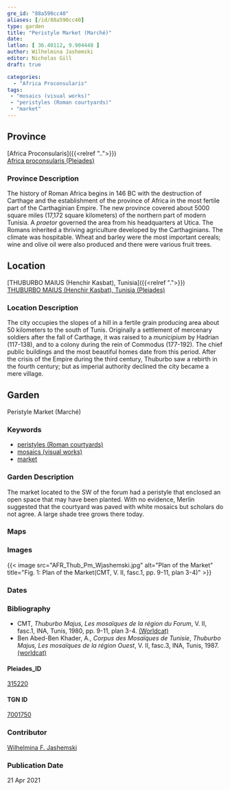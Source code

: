 ```yaml
---
gre_id: "88a590cc40"
aliases: [/id/88a590cc40]
type: garden
title: "Peristyle Market (Marché)"
date:
latlon: [ 36.40112, 9.904448 ]
author: Wilhelmina Jashemski
editor: Nicholas Gill
draft: true

categories:
  - "Africa Proconsularis"
tags:
 - "mosaics (visual works)"
 - "peristyles (Roman courtyards)"
 - "market"
---
```


## Province
[Africa Proconsularis]({{<relref "..">}}) \
[Africa proconsularis (Pleiades)](https://pleiades.stoa.org/places/991341)

### Province Description

The history of Roman Africa begins in 146 BC with the destruction of Carthage and the establishment of the province of Africa in the most fertile part of the Carthaginian Empire. The new province covered about 5000 square miles (17,172 square kilometers) of the northern part of modern Tunisia. A *praetor* governed the area from his headquarters at Utica. The Romans inherited a thriving agriculture developed by the Carthaginians. The climate was hospitable. Wheat and barley were the most important cereals; wine and olive oil were also produced and there were various fruit trees.

## Location
[THUBURBO MAIUS (Henchir Kasbat), Tunisia]({{<relref ".">}}) \
[THUBURBO MAIUS (Henchir Kasbat), Tunisia (Pleiades)](https://pleiades.stoa.org/places/315220)

### Location Description

The city occupies the slopes of a hill in a fertile grain producing area about 50 kilometers to the south of Tunis. Originally a settlement of mercenary soldiers after the fall of Carthage, it was raised to a *municipium* by Hadrian (117-138), and to a colony during the rein of Commodus (177-192). The chief public buildings and the most beautiful homes date from this period. After the crisis of the Empire during the third century, Thuburbo saw a rebirth in the fourth century; but as imperial authority declined the city became a mere village.

## Garden

Peristyle Market (Marché)

### Keywords

- [peristyles (Roman courtyards)](http://vocab.getty.edu/page/aat/300004029)
- [mosaics (visual works)](http://vocab.getty.edu/page/aat/300015342)
- [market](#)

### Garden Description

The market located to the SW of the forum had a peristyle that enclosed an open space that may have been planted. With no evidence, Merlin suggested that the courtyard was paved with white mosaics but scholars do not agree.  A large shade tree grows there today.

### Maps

### Images

{{< image src="AFR_Thub_Pm_Wjashemski.jpg" alt="Plan of the Market" title="Fig. 1: Plan of the Market(CMT, V.  II,  fasc.1, pp. 9-11, plan 3-4)" >}}

### Dates

### Bibliography

*  CMT,  *Thuburbo  Majus,  Les  mosaïques  de  la  région  du  Forum*,  V.  II,  fasc.1, INA, Tunis, 1980, pp. 9-11, plan 3-4. [(Worldcat)](http://www.worldcat.org/oclc/23232759)
* Ben Abed-Ben Khader, A., *Corpus des Mosaïques de Tunisie*, *Thuburbo Majus, Les mosaïques de la région Ouest*, V. II, fasc.3, INA, Tunis, 1987.[(worldcat)](http://www.worldcat.org/oclc/20058336)

#### Pleiades_ID

[315220](https://pleiades.stoa.org/places/315220)

#### TGN ID

[7001750](http://vocab.getty.edu/page/tgn/7001750)

### Contributor

[Wilhelmina F. Jashemski](http://worldcat.org/identities/lccn-n80037970/)
<!--add in orcid id and info-->

### Publication Date
21 Apr 2021
